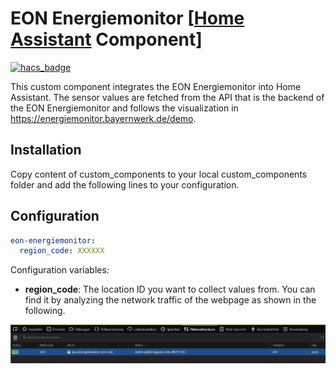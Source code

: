 # EON Energiemonitor [[Home Assistant](https://www.home-assistant.io/) Component]

[![hacs_badge](https://img.shields.io/badge/HACS-Custom-orange.svg?style=for-the-badge)](https://github.com/custom-components/hacs)

This custom component integrates the EON Energiemonitor into Home Assistant. The sensor values are fetched from the API that is the backend of the EON Energiemonitor and follows the visualization in <https://energiemonitor.bayernwerk.de/demo>.

## Installation

Copy content of custom_components to your local custom_components folder and add the following lines to your configuration.

## Configuration

```yaml
eon-energiemonitor:
  region_code: XXXXXX
```

Configuration variables:

* **region_code**: The location ID you want to collect values from. You can find it by analyzing the network traffic of the webpage as shown in the following.

![alt text](doc/regionCode.png "Network traffic analysis ")
